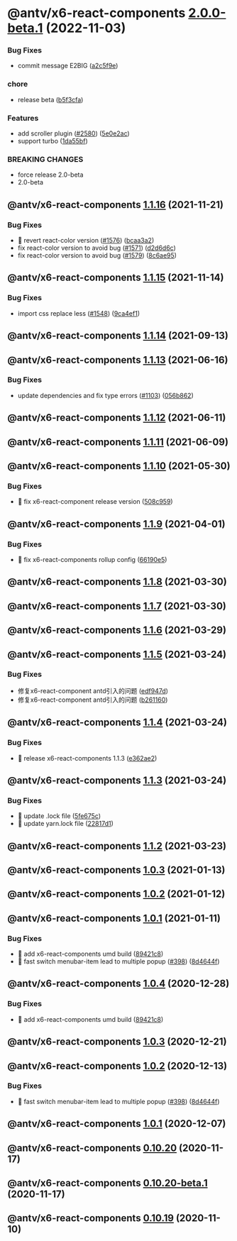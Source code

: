 # @antv/x6-react-components [2.0.0-beta.1](https://github.com/antvis/x6/compare/@antv/x6-react-components@1.1.16...@antv/x6-react-components@2.0.0-beta.1) (2022-11-03)


### Bug Fixes

* commit message E2BIG ([a2c5f9e](https://github.com/antvis/x6/commit/a2c5f9e943ccf1d7ae478af30cb5022dd72e2e99))


### chore

* release beta ([b5f3cfa](https://github.com/antvis/x6/commit/b5f3cfa2042f5196a995a38a8f41f140cabdce57))


### Features

* add scroller plugin ([#2580](https://github.com/antvis/x6/issues/2580)) ([5e0e2ac](https://github.com/antvis/x6/commit/5e0e2acde7d7e259ea27d001983e950878d0ecc8))
* support turbo ([1da55bf](https://github.com/antvis/x6/commit/1da55bfda73edaa96515998b5766e9ed5f241ee9))


### BREAKING CHANGES

* force release 2.0-beta
* 2.0-beta

## @antv/x6-react-components [1.1.16](https://github.com/antvis/x6/compare/@antv/x6-react-components@1.1.15...@antv/x6-react-components@1.1.16) (2021-11-21)


### Bug Fixes

* 🐛 revert react-color version ([#1576](https://github.com/antvis/x6/issues/1576)) ([bcaa3a2](https://github.com/antvis/x6/commit/bcaa3a24bb5fa614d5c4299488af676000ed5b79))
* fix react-color version to avoid bug ([#1571](https://github.com/antvis/x6/issues/1571)) ([d2d6d6c](https://github.com/antvis/x6/commit/d2d6d6c661d40ddaf3df2d794c3fbd67703a4027))
* fix react-color version to avoid bug ([#1579](https://github.com/antvis/x6/issues/1579)) ([8c6ae95](https://github.com/antvis/x6/commit/8c6ae95ec39e71069f0d0791c99530f41b9f35aa))

## @antv/x6-react-components [1.1.15](https://github.com/antvis/x6/compare/@antv/x6-react-components@1.1.14...@antv/x6-react-components@1.1.15) (2021-11-14)


### Bug Fixes

* import css replace less ([#1548](https://github.com/antvis/x6/issues/1548)) ([9ca4ef1](https://github.com/antvis/x6/commit/9ca4ef1553b903ce1da83e20bd9e007d1e85f993))

## @antv/x6-react-components [1.1.14](https://github.com/antvis/x6/compare/@antv/x6-react-components@1.1.13...@antv/x6-react-components@1.1.14) (2021-09-13)

## @antv/x6-react-components [1.1.13](https://github.com/antvis/x6/compare/@antv/x6-react-components@1.1.12...@antv/x6-react-components@1.1.13) (2021-06-16)


### Bug Fixes

* update dependencies and fix type errors ([#1103](https://github.com/antvis/x6/issues/1103)) ([056b862](https://github.com/antvis/x6/commit/056b862b4efe7dbdc559cac7194c2453996acc07))

## @antv/x6-react-components [1.1.12](https://github.com/antvis/x6/compare/@antv/x6-react-components@1.1.11...@antv/x6-react-components@1.1.12) (2021-06-11)

## @antv/x6-react-components [1.1.11](https://github.com/antvis/x6/compare/@antv/x6-react-components@1.1.10...@antv/x6-react-components@1.1.11) (2021-06-09)

## @antv/x6-react-components [1.1.10](https://github.com/antvis/x6/compare/@antv/x6-react-components@1.1.9...@antv/x6-react-components@1.1.10) (2021-05-30)


### Bug Fixes

* 🐛 fix x6-react-component release version ([508c959](https://github.com/antvis/x6/commit/508c9592e9c2dda5888713c5b69b470ac35697fa))

## @antv/x6-react-components [1.1.9](https://github.com/antvis/x6/compare/@antv/x6-react-components@1.1.8...@antv/x6-react-components@1.1.9) (2021-04-01)


### Bug Fixes

* 🐛 fix x6-react-components rollup config ([66190e5](https://github.com/antvis/x6/commit/66190e5b980f6061d3219906e9dd200d20e61534))

## @antv/x6-react-components [1.1.8](https://github.com/antvis/x6/compare/@antv/x6-react-components@1.1.7...@antv/x6-react-components@1.1.8) (2021-03-30)

## @antv/x6-react-components [1.1.7](https://github.com/antvis/x6/compare/@antv/x6-react-components@1.1.6...@antv/x6-react-components@1.1.7) (2021-03-30)

## @antv/x6-react-components [1.1.6](https://github.com/antvis/x6/compare/@antv/x6-react-components@1.1.5...@antv/x6-react-components@1.1.6) (2021-03-29)

## @antv/x6-react-components [1.1.5](https://github.com/antvis/x6/compare/@antv/x6-react-components@1.1.4...@antv/x6-react-components@1.1.5) (2021-03-24)


### Bug Fixes

* 修复x6-react-component antd引入的问题 ([edf947d](https://github.com/antvis/x6/commit/edf947debc2d2ea22569a116c41c7af27d81d331))
* 修复x6-react-component antd引入的问题 ([b261160](https://github.com/antvis/x6/commit/b261160299a92a796cda8ca96710d7b3447aa815))

## @antv/x6-react-components [1.1.4](https://github.com/antvis/x6/compare/@antv/x6-react-components@1.1.3...@antv/x6-react-components@1.1.4) (2021-03-24)


### Bug Fixes

* 🐛 release x6-react-components 1.1.3 ([e362ae2](https://github.com/antvis/x6/commit/e362ae273fce752f0ee18da604cd6d3723320feb))

## @antv/x6-react-components [1.1.3](https://github.com/antvis/x6/compare/@antv/x6-react-components@1.1.2...@antv/x6-react-components@1.1.3) (2021-03-24)


### Bug Fixes

* 🐛 update .lock file ([5fe675c](https://github.com/antvis/x6/commit/5fe675cd1a68a8c50c1dc12fd22c8eb7c54e1e42))
* 🐛 update yarn.lock file ([22817d1](https://github.com/antvis/x6/commit/22817d1505e017b73fcc92896cd4032d42fe82b2))

## @antv/x6-react-components [1.1.2](https://github.com/antvis/x6/compare/@antv/x6-react-components@1.1.1...@antv/x6-react-components@1.1.2) (2021-03-23)

## @antv/x6-react-components [1.0.3](https://github.com/antvis/x6/compare/@antv/x6-react-components@1.0.2...@antv/x6-react-components@1.0.3) (2021-01-13)

## @antv/x6-react-components [1.0.2](https://github.com/antvis/x6/compare/@antv/x6-react-components@1.0.1...@antv/x6-react-components@1.0.2) (2021-01-12)

## @antv/x6-react-components [1.0.1](https://github.com/antvis/x6/compare/@antv/x6-react-components@1.0.0...@antv/x6-react-components@1.0.1) (2021-01-11)


### Bug Fixes

* 🐛 add x6-react-components umd build ([89421c8](https://github.com/antvis/x6/commit/89421c88afa141fe753cfca65a3c9132007057ce))
* 🐛 fast switch menubar-item lead to multiple popup ([#398](https://github.com/antvis/x6/issues/398)) ([8d4644f](https://github.com/antvis/x6/commit/8d4644f27c1f837a422703bcb1ef049c9c2794b8))

## @antv/x6-react-components [1.0.4](https://github.com/antvis/x6/compare/@antv/x6-react-components@1.0.3...@antv/x6-react-components@1.0.4) (2020-12-28)


### Bug Fixes

* 🐛 add x6-react-components umd build ([89421c8](https://github.com/antvis/x6/commit/89421c88afa141fe753cfca65a3c9132007057ce))

## @antv/x6-react-components [1.0.3](https://github.com/antvis/x6/compare/@antv/x6-react-components@1.0.2...@antv/x6-react-components@1.0.3) (2020-12-21)

## @antv/x6-react-components [1.0.2](https://github.com/antvis/x6/compare/@antv/x6-react-components@1.0.1...@antv/x6-react-components@1.0.2) (2020-12-13)


### Bug Fixes

* 🐛 fast switch menubar-item lead to multiple popup ([#398](https://github.com/antvis/x6/issues/398)) ([8d4644f](https://github.com/antvis/x6/commit/8d4644f27c1f837a422703bcb1ef049c9c2794b8))

## @antv/x6-react-components [1.0.1](https://github.com/antvis/x6/compare/@antv/x6-react-components@1.0.0...@antv/x6-react-components@1.0.1) (2020-12-07)

## @antv/x6-react-components [0.10.20](https://github.com/antvis/x6/compare/@antv/x6-react-components@0.10.19...@antv/x6-react-components@0.10.20) (2020-11-17)

## @antv/x6-react-components [0.10.20-beta.1](https://github.com/antvis/x6/compare/@antv/x6-react-components@0.10.19...@antv/x6-react-components@0.10.20-beta.1) (2020-11-17)

## @antv/x6-react-components [0.10.19](https://github.com/antvis/x6/compare/@antv/x6-react-components@0.10.18...@antv/x6-react-components@0.10.19) (2020-11-10)
